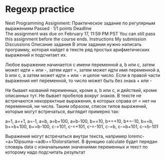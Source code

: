 # Regexp practice
Next
Programming Assignment: Практическое задание по регулярным выражениям
Passed · 1/1 points
Deadline	
The assignment was due on February 17, 11:59 PM PST
You can still pass this assignment before the course ends.
Instructions
My submission
Discussions
Описание задания
В этом задании нужно написать программу, которая найдет в тексте ряд простых арифметических выражений и подсчитает их.

Любое выражение начинается с имени переменной a, b или c, затем может идти + или -, затем идет =, затем может идти имя переменной a, b или c, а затем может идти + или - и целое число. Если в правой части выражения нет переменной, то число может быть без знака + или -

Не бывает названий переменных, кроме a, b или c, и действий, кроме описанных тут. Не бывает пробелов вокруг знаков. В тексте не встречаются некорректные выражения, в которых справа от = нет ни переменной, ни числа. Таким образом, список типов выражений, которые могут встречаться, выглядит примерно так:

a=1, a=+1, a=-1, a=b, a=b+100, a=b-100, b+=10, b+=+10, b+=-10, b+=b, b+=b+100, b+=b-100, c-=101, c-=+101, c-=-101, c-=b, c-=b+101, c-=b-101

Выражения могут встречаться внутри текста, например loremc-=a+10ipsuma-=adb+=10olorsitamet.
В функцию calculate будет передан словарь data с изначальными значениями переменных и текст по которому надо подсчитать результат

